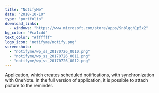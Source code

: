 ```yaml
---
title: "NotifyMe"
date: "2018-10-10"
type: "portfolio"
download_links:
  - windows: "https://www.microsoft.com/store/apps/9nblggh1p5x2"
bg_color: "#ca1cdd"
text_color: "#ffffff"
logo_icon: 'notifyme/notify.png'
screenshots:
  - "notifyme/wp_ss_20170726_0010.png"
  - "notifyme/wp_ss_20170726_0011.png"
  - "notifyme/wp_ss_20170726_0012.png"
---
```


Application, which creates scheduled notifications, with synchronization with OneNote. In the full version of application, it is possible to attach picture to the reminder.